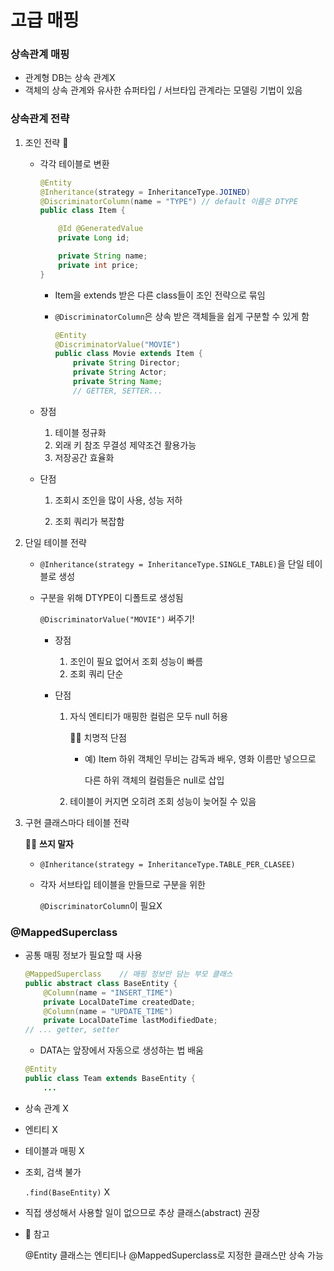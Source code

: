 # 고급 매핑





### 상속관계 매핑

- 관계형 DB는 상속 관계X
- 객체의 상속 관계와 유사한 슈퍼타입 / 서브타입 관계라는 모델링 기법이 있음



### 상속관계 전략

1. 조인 전략 👏 

   - 각각 테이블로 변환

     ```java
     @Entity
     @Inheritance(strategy = InheritanceType.JOINED)
     @DiscriminatorColumn(name = "TYPE") // default 이름은 DTYPE
     public class Item {
     
         @Id @GeneratedValue
         private Long id;
     
         private String name;
         private int price;
     }
     ```

     - Item을 extends 받은 다른 class들이 조인 전략으로 묶임

     - `@DiscriminatorColumn`은 상속 받은 객체들을 쉽게 구분할 수 있게 함

       ```java
       @Entity
       @DiscriminatorValue("MOVIE")
       public class Movie extends Item {
           private String Director;
           private String Actor;
           private String Name;
           // GETTER, SETTER...
       ```

   - 장점

     1. 테이블 정규화
     2. 외래 키 참조 무결성 제약조건 활용가능
     3. 저장공간 효율화

   - 단점

     1. 조회시 조인을 많이 사용, 성능 저하

     2. 조회 쿼리가 복잡함

        

2. 단일 테이블 전략

   - `@Inheritance(strategy = InheritanceType.SINGLE_TABLE)`을 단일 테이블로 생성

   - 구분을 위해 DTYPE이 디폴트로 생성됨

     `@DiscriminatorValue("MOVIE")` 써주기!

     - 장점

       1. 조인이 필요 없어서 조회 성능이 빠름
       2. 조회 쿼리 단순

     - 단점

       1. 자식 엔티티가 매핑한 컬럼은 모두 null 허용 

          🤦‍♀️ 치명적 단점

          - 예) Item 하위 객체인 무비는 감독과 배우, 영화 이름만 넣으므로

            다른 하위 객체의 컬럼들은 null로 삽입

       2. 테이블이 커지면 오히려 조회 성능이 늦어질 수 있음

3. 구현 클래스마다 테이블 전략 

   🙅‍♀️ **쓰지 말자**

   - `@Inheritance(strategy = InheritanceType.TABLE_PER_CLASEE)`

   - 각자 서브타입 테이블을 만들므로 구분을 위한

     `@DiscriminatorColumn`이 필요X

   



### @MappedSuperclass

- 공통 매핑 정보가 필요할 때 사용

  ```java
  @MappedSuperclass    // 매핑 정보만 담는 부모 클래스
  public abstract class BaseEntity {
      @Column(name = "INSERT_TIME")
      private LocalDateTime createdDate;
      @Column(name = "UPDATE_TIME")
      private LocalDateTime lastModifiedDate;
  // ... getter, setter
  ```

  - DATA는 앞장에서 자동으로 생성하는 법 배움

  ```java
  @Entity
  public class Team extends BaseEntity {
      ...
  ```

- 상속 관계 X

- 엔티티 X

- 테이블과 매핑 X

- 조회, 검색 불가

  `.find(BaseEntity)` X

- 직접 생성해서 사용할 일이 없으므로 추상 클래스(abstract) 권장

- 🙌 참고

  @Entity 클래스는 엔티티나 @MappedSuperclass로 지정한 클래스만 상속 가능

